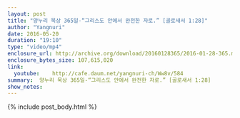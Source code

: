 ```yaml
---
layout: post
title: "양누리 묵상 365일-“그리스도 안에서 완전한 자로.” [골로새서 1:28]"
author: "Yangnuri"
date: 2016-05-20
duration: "19:10"
type: "video/mp4"
enclosure_url: http://archive.org/download/20160128365/2016-01-28-365.mp4
enclosure_bytes_size: 107,615,020       
link:
  youtube:    http://cafe.daum.net/yangnuri-ch/Ww8v/584
summary:  양누리 묵상 365일-“그리스도 안에서 완전한 자로.” [골로새서 1:28]
show_notes:
---
```

{% include post_body.html %}
